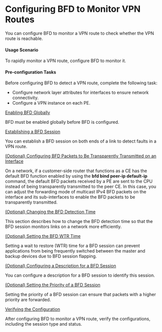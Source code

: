 Configuring BFD to Monitor VPN Routes
=====================================

You can configure BFD to monitor a VPN route to check whether the VPN route is reachable.

#### Usage Scenario

To rapidly monitor a VPN route, configure BFD to monitor it.


#### Pre-configuration Tasks

Before configuring BFD to detect a VPN route, complete the following task:

* Configure network layer attributes for interfaces to ensure network connectivity.
* Configure a VPN instance on each PE.


[Enabling BFD Globally](../../../../software/nev8r10_vrpv8r16/user/vrp/dc_vrp_bfd_cfg_0013.html)

BFD must be enabled globally before BFD is configured.

[Establishing a BFD Session](../../../../software/nev8r10_vrpv8r16/user/vrp/dc_vrp_bfd_cfg_0014.html)

You can establish a BFD session on both ends of a link to detect faults in a VPN route.

[(Optional) Configuring BFD Packets to Be Transparently Transmitted on an Interface](../../../../software/nev8r10_vrpv8r16/user/ne/dc_ne_bfd_cfg_0001a.html)

On a network, if a customer-side router that functions as a CE has the default BFD function enabled by using the **bfd bind peer-ip default-ip** command, the default BFD packets received by a PE are sent to the CPU instead of being transparently transmitted to the peer CE. In this case, you can adjust the forwarding mode of multicast IPv4 BFD packets on the interface and its sub-interfaces to enable the BFD packets to be transparently transmitted.

[(Optional) Changing the BFD Detection Time](../../../../software/nev8r10_vrpv8r16/user/vrp/dc_vrp_bfd_cfg_0007a.html)

This section describes how to change the BFD detection time so that the BFD session monitors links on a network more efficiently.

[(Optional) Setting the BFD WTR Time](../../../../software/nev8r10_vrpv8r16/user/vrp/dc_vrp_bfd_cfg_0034.html)

Setting a wait to restore (WTR) time for a BFD session can prevent applications from being frequently switched between the master and backup devices due to BFD session flapping.

[(Optional) Configuring a Description for a BFD Session](../../../../software/nev8r10_vrpv8r16/user/vrp/dc_vrp_bfd_cfg_0035.html)

You can configure a description for a BFD session to identify this session.

[(Optional) Setting the Priority of a BFD Session](../../../../software/nev8r10_vrpv8r16/user/vrp/dc_vrp_bfd_cfg_0036.html)

Setting the priority of a BFD session can ensure that packets with a higher priority are forwarded.

[Verifying the Configuration](../../../../software/nev8r10_vrpv8r16/user/vrp/dc_vrp_bfd_cfg_0015.html)

After configuring BFD to monitor a VPN route, verify the configurations, including the session type and status.